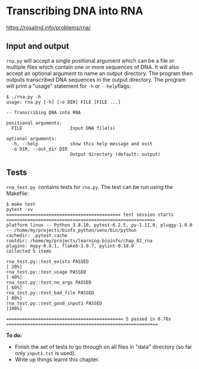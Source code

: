 # Transcribing DNA into RNA
https://rosalind.info/problems/rna/
## Input and output
`rna.py` will accept a single positional argument which can be a file or multiple files which contain one or more sequences of DNA.
It will also accept an optional argument to name an output directory.
The program then outputs transcribed DNA sequences in the output directory.
The program will print a "usage" statement for `-h` or `--help`flags:


```
$ ./rna.py -h
usage: rna.py [-h] [-o DIR] FILE [FILE ...]

-- Transcribing DNA into RNA

positional arguments:
  FILE                  Input DNA file(s)

optional arguments:
  -h, --help            show this help message and exit
  -o DIR, --out_dir DIR
                        Output directory (default: output)
```


## Tests
`rna_test.py `contains tests for `rna.py`. The test can be run using the Makefile:


```
$ make test
pytest -xv
=========================================== test session starts ========================================================
platform linux -- Python 3.8.10, pytest-6.2.5, py-1.11.0, pluggy-1.0.0 -- /home/my/projects/biofx_python/venv/bin/python
cachedir: .pytest_cache
rootdir: /home/my/projects/learning-bioinfo/chap_02_rna
plugins: mypy-0.8.1, flake8-1.0.7, pylint-0.18.0
collected 5 items                                                                                                                                                                                                                       

rna_test.py::test_exists PASSED                                                            [ 20%]
rna_test.py::test_usage PASSED                                                             [ 40%]
rna_test.py::test_no_args PASSED                                                           [ 60%]
rna_test.py::test_bad_file PASSED                                                          [ 80%]
rna_test.py::test_good_input1 PASSED                                                       [100%]

============================================ 5 passed in 0.78s =========================================================
```

**To do:**
* Finish the set of tests to go through on all files in "data" directory (so far only `input1.txt` is used).
* Write up things learnt this chapter.
